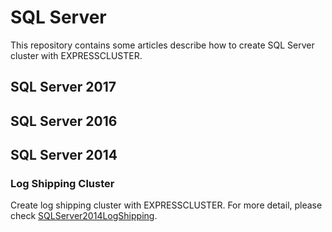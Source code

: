 # SQL Server
This repository contains some articles describe how to create SQL Server cluster with EXPRESSCLUSTER.

## SQL Server 2017

## SQL Server 2016

## SQL Server 2014
### Log Shipping Cluster 
Create log shipping cluster with EXPRESSCLUSTER. For more detail, please check [SQLServer2014LogShipping](https://github.com/EXPRESSCLUSTER/SQLServer/blob/master/SQLServer2014LogShipping.md).

